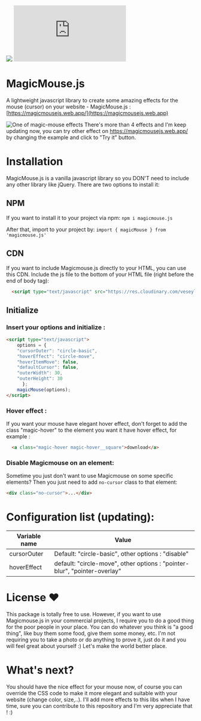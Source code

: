 

[![](https://badgen.net/github/stars/dshongphuc/magic-mouse-js?icon=github)](https://github.com/dshongphuc/magic-mouse-js)
[![](https://badgen.net/npm/v/magicmouse.js?color=orange)](https://www.npmjs.com/package/magicmouse.js)
# MagicMouse.js

A lightweight javascript library to create some amazing effects for the mouse (cursor) on your website - MagicMouse.js : [https://magicmousejs.web.app/](https://magicmousejs.web.app)

![One of magic-mouse effects](https://user-images.githubusercontent.com/19908411/77246772-03384880-6c5d-11ea-8074-6975bc8e3632.gif)
There's more than 4 effects and I'm keep updating now, you can try other effect on https://magicmousejs.web.app/ by changing the example and click to "Try it" button.

# Installation
MagicMouse.js is a vanilla javascript library so you DON'T need to include any other library like jQuery. There are two options to install it:

## NPM
If you want to install it to your project via npm: `npm i magicmouse.js`

After that, import to your project by: `import { magicMouse } from 'magicmouse.js'`

## CDN
If you want to include Magicmouse.js directly to your HTML, you can use this CDN. Include the js file to the bottom of your HTML file (right before the end of body tag):
````html  
  <script type="text/javascript" src="https://res.cloudinary.com/veseylab/raw/upload/v1684982764/magicmouse-2.0.0.cdn.min.js"></script>
````
## Initialize
### Insert your options and initialize :
````html
<script type="text/javascript">
    options = {
	"cursorOuter": "circle-basic",
	"hoverEffect": "circle-move",
	"hoverItemMove": false,
	"defaultCursor": false,
	"outerWidth": 30,
	"outerHeight": 30
      };
    magicMouse(options);
</script>
````
### Hover effect :
If you want your mouse have elegant hover effect, don't forget to add the class "magic-hover" to the element you want it have hover effect, for example :
````html
  <a class="magic-hover magic-hover__square">download</a>
````

### Disable Magicmouse on an element:
Sometime you just don't want to use Magicmouse on some specific elements? Then you just need to add `no-cursor` class to that element:
````html
<div class="no-cursor">...</div>
````

# Configuration list (updating):
| Variable name | Value |
|--|--|
| cursorOuter | Default: "circle-basic", other options : "disable" |
| hoverEffect | default: "circle-move", other options : "pointer-blur", "pointer-overlay" |

# License ❤️
This package is totally free to use. However, if you want to use Magicmouse.js in your commercial projects, I require you to do a good thing for the poor people in your place. You can do whatever you think is "a good thing", like buy them some food, give them some money, etc. 
I'm not requiring you to take a photo or do anything to prove it, just do it and you will feel great about yourself :)
Let's make the world better place. 

# What's next?
You should have the nice effect for your mouse now, of course you can override the CSS code to make it more elegant and suitable with your website (change color, size,..).
I'll add more effects to this libs when I have time, sure you can contribute to this repository and I'm very appreciate that ! :)
